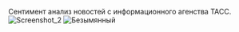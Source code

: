 Сентимент анализ новостей с информационного агенства ТАСС.
![Screenshot_2](https://user-images.githubusercontent.com/32897932/157061036-c4957975-2947-44a5-9d08-7cb4559ee519.jpg)
![Безымянный](https://user-images.githubusercontent.com/32897932/157060837-2d77f4ae-50f3-49b9-a929-baaa209f9280.jpg)
